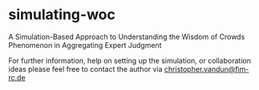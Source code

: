 # simulating-woc
A Simulation-Based Approach to Understanding the Wisdom of Crowds Phenomenon in Aggregating Expert Judgment

For further information, help on setting up the simulation, or collaboration ideas please feel free to contact the author via christopher.vandun@fim-rc.de 
